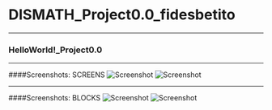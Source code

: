 # DISMATH_Project0.0_fidesbetito
___
### HelloWorld!_Project0.0
___
####Screenshots: SCREENS
![Screenshot](https://cloud.githubusercontent.com/assets/16667946/13425163/10b3add2-dfe0-11e5-914b-e82fff4067f3.png)
![Screenshot](https://cloud.githubusercontent.com/assets/16667946/13425164/10b52c98-dfe0-11e5-8714-31690881c6c6.png)
___
####Screenshots: BLOCKS
![Screenshot](https://cloud.githubusercontent.com/assets/16667946/13425162/10af26fe-dfe0-11e5-98b7-f72ae05cbed4.png)
![Screenshot](https://cloud.githubusercontent.com/assets/16667946/13425381/56c6a346-dfe1-11e5-8d98-8d720b510156.png)
